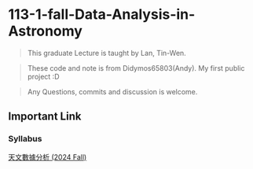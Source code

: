 # 113-1-fall-Data-Analysis-in-Astronomy

> This graduate Lecture is taught by Lan, Tin-Wen. 

> These code and note is from Didymos65803(Andy). My first public project :D

> Any Questions, commits and discussion is welcome.
## Important Link

### Syllabus
[天文數據分析 (2024 Fall)](https://tingwenlan.notion.site/Data-Analysis-in-Astronomy-2024-Fall-4e6952de8e4a46b7bd42ad2ed98af1b1)



